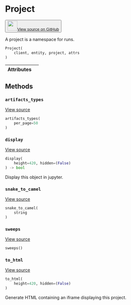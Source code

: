 # Project

<p><button style={{display: 'flex', alignItems: 'center', backgroundColor: 'white', border: '1px solid #ddd', padding: '10px', borderRadius: '6px', cursor: 'pointer', boxShadow: '0 2px 3px rgba(0,0,0,0.1)', transition: 'all 0.3s'}}><a href='https://www.github.com/wandb/wandb/tree/v0.16.0/wandb/apis/public.py#L1623-L1705' style={{fontSize: '1.2em', display: 'flex', alignItems: 'center'}}><img src='https://github.githubassets.com/images/modules/logos_page/GitHub-Mark.png' height='32px' width='32px' style={{marginRight: '10px'}}/>View source on GitHub</a></button></p>


A project is a namespace for runs.

```python
Project(
    client, entity, project, attrs
)
```

| Attributes |  |
| :--- | :--- |

## Methods

### `artifacts_types`

[View source](https://www.github.com/wandb/wandb/tree/v0.16.0/wandb/apis/public.py#L1656-L1658)

```python
artifacts_types(
    per_page=50
)
```

### `display`

[View source](https://www.github.com/wandb/wandb/tree/v0.16.0/wandb/apis/public.py#L1137-L1148)

```python
display(
    height=420, hidden=(False)
) -> bool
```

Display this object in jupyter.

### `snake_to_camel`

[View source](https://www.github.com/wandb/wandb/tree/v0.16.0/wandb/apis/public.py#L1133-L1135)

```python
snake_to_camel(
    string
)
```

### `sweeps`

[View source](https://www.github.com/wandb/wandb/tree/v0.16.0/wandb/apis/public.py#L1660-L1705)

```python
sweeps()
```

### `to_html`

[View source](https://www.github.com/wandb/wandb/tree/v0.16.0/wandb/apis/public.py#L1640-L1648)

```python
to_html(
    height=420, hidden=(False)
)
```

Generate HTML containing an iframe displaying this project.
